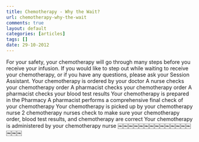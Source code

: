```yaml
---
title: Chemotherapy - Why the Wait?
url: chemotherapy-why-the-wait
comments: true
layout: default
categories: [articles]
tags: []
date: 29-10-2012
---
```

For your safety, your chemotherapy will go through many steps before you receive your infusion.
If you would like to step out while waiting to receive your chemotherapy, or if you have any questions, please ask your Session Assistant.
Your chemotherapy is ordered by your doctor A nurse checks your chemotherapy order
A pharmacist checks your chemotherapy order
A pharmacist checks your blood test results Your chemotherapy is prepared in the Pharmacy
A pharmacist performs a comprehensive final check of your chemotherapy
Your chemotherapy is picked up by your chemotherapy nurse
2 chemotherapy nurses check to make sure your chemotherapy order, blood test results, and chemotherapy are correct
Your chemotherapy is administered by your chemotherapy nurse
￼￼￼￼￼￼￼￼￼￼￼￼￼￼￼￼￼
